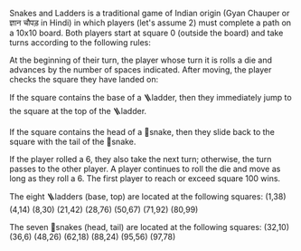 Snakes and Ladders is a traditional game of Indian origin (Gyan Chauper or ज्ञान चौपड़ in Hindi) in which players (let's assume 2) must complete a path on a 10x10 board. Both players start at square 0 (outside the board) and take turns according to the following rules:


At the beginning of their turn, the player whose turn it is rolls a die and advances by the number of spaces indicated. After moving, the player checks the square they have landed on:


If the square contains the base of a 🪜ladder, then they immediately jump to the square at the top of the 🪜ladder.

If the square contains the head of a 🐍snake, then they slide back to the square with the tail of the 🐍snake.

If the player rolled a 6, they also take the next turn; otherwise, the turn passes to the other player. A player continues to roll the die and move as long as they roll a 6.
The first player to reach or exceed square 100 wins.



The eight 🪜ladders (base, top) are located at the following squares: (1,38) (4,14) (8,30) (21,42) (28,76) (50,67) (71,92) (80,99)

The seven 🐍snakes (head, tail) are located at the following squares: (32,10) (36,6) (48,26) (62,18) (88,24) (95,56) (97,78)


